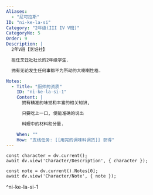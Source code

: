 ```yaml
---
Aliases:
  - "尼可拉斯"
ID: "ni-ke-la-si"
Category: "2年级(III IV V班)"
CategoryNo: 5
Order: 9
Description: |
  2年V班【烹饪社】

  担任烹饪社社长的2年级学生.

  拥有无论发生任何事都不为所动的大喇喇性格.

Notes:
  - Title: "厨师的资质"
    ID: "ni-ke-la-si-1"
    Content: |
      拥有精准的味觉和丰富的相关知识,

      只要吃上一口, 便能准确的说出

      料理中的材料和分量.

    When: ""
    How: "支线任务: [[用完的调味料调货]] 获得"
---
```

```dataviewjs
const character = dv.current();
await dv.view('Character/Description', { character });
```

```dataviewjs
const note = dv.current().Notes[0];
await dv.view('Character/Note', { note });
```
^ni-ke-la-si-1
